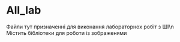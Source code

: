 # All_lab
Файли тут призначенні для виконання лабораторнох робіт з ШІ\n
Містить бібліотеки для роботи із зображенями

